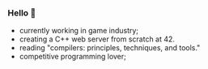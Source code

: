 ###    Hello 👋

- currently working in game industry;
- creating a C++ web server from scratch at 42.
- reading "compilers: principles, techniques, and tools."
- competitive programming lover;
